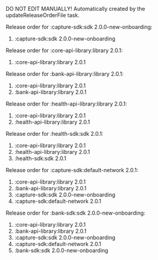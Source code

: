 DO NOT EDIT MANUALLY!
Automatically created by the updateReleaseOrderFile task.

Release order for :capture-sdk:sdk 2.0.0-new-onboarding:
 1. :capture-sdk:sdk 2.0.0-new-onboarding

Release order for :core-api-library:library 2.0.1:
 1. :core-api-library:library 2.0.1

Release order for :bank-api-library:library 2.0.1:
 1. :core-api-library:library 2.0.1
 2. :bank-api-library:library 2.0.1

Release order for :health-api-library:library 2.0.1:
 1. :core-api-library:library 2.0.1
 2. :health-api-library:library 2.0.1

Release order for :health-sdk:sdk 2.0.1:
 1. :core-api-library:library 2.0.1
 2. :health-api-library:library 2.0.1
 3. :health-sdk:sdk 2.0.1

Release order for :capture-sdk:default-network 2.0.1:
 1. :core-api-library:library 2.0.1
 2. :bank-api-library:library 2.0.1
 3. :capture-sdk:sdk 2.0.0-new-onboarding
 4. :capture-sdk:default-network 2.0.1

Release order for :bank-sdk:sdk 2.0.0-new-onboarding:
 1. :core-api-library:library 2.0.1
 2. :bank-api-library:library 2.0.1
 3. :capture-sdk:sdk 2.0.0-new-onboarding
 4. :capture-sdk:default-network 2.0.1
 5. :bank-sdk:sdk 2.0.0-new-onboarding

